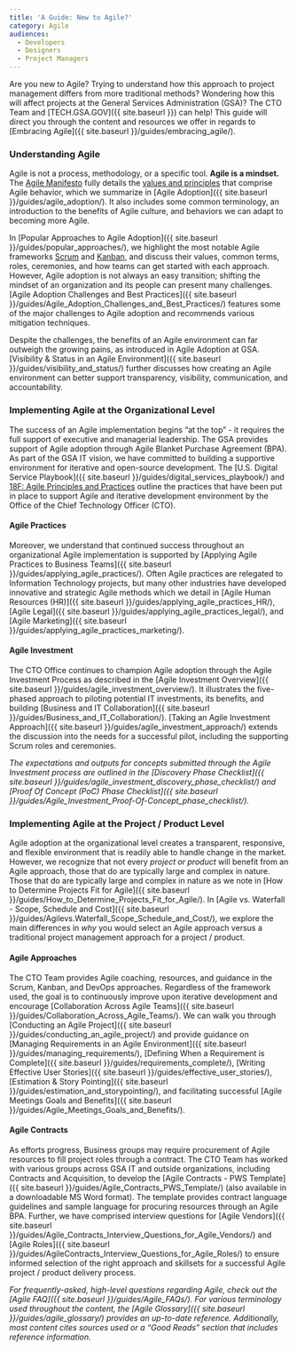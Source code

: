 ```yaml
---
title: 'A Guide: New to Agile?'
category: Agile
audiences:
  - Developers
  - Designers
  - Project Managers
---
```


Are you new to Agile? Trying to understand how this approach to project management differs from more traditional methods? Wondering how this will affect projects at the General Services Administration (GSA)? The CTO Team and [TECH.GSA.GOV]({{ site.baseurl }}) can help! This guide will direct you through the content and resources we offer in regards to [Embracing Agile]({{ site.baseurl }}/guides/embracing_agile/).

### Understanding Agile
Agile is not a process, methodology, or a specific tool. **Agile is a mindset.** The [Agile Manifesto](http://agilemanifesto.org/) fully details the [values and principles](http://agilemanifesto.org/) that comprise Agile behavior, which we summarize in [Agile Adoption]({{ site.baseurl }}/guides/agile_adoption/). It also includes some common terminology, an introduction to the benefits of Agile culture, and behaviors we can adapt to becoming more Agile.

In [Popular Approaches to Agile Adoption]({{ site.baseurl }}/guides/popular_approaches/), we highlight the most notable Agile frameworks [Scrum](https://www.scrum.org/) and [Kanban](https://leankit.com/learn/kanban/what-is-kanban/), and discuss their values, common terms, roles, ceremonies, and how teams can get started with each approach. However, Agile adoption is not always an easy transition; shifting the mindset of an organization and its people can present many challenges. [Agile Adoption Challenges and Best Practices]({{ site.baseurl }}/guides/Agile_Adoption_Challenges_and_Best_Practices/) features some of the major challenges to Agile adoption and recommends various mitigation techniques.

Despite the challenges, the benefits of an Agile environment can far outweigh the growing pains, as introduced in Agile Adoption at GSA. [Visibility & Status in an Agile Environment]({{ site.baseurl }}/guides/visibility_and_status/) further discusses how creating an Agile environment can better support transparency, visibility, communication, and accountability.

### Implementing Agile at the Organizational Level
The success of an Agile implementation begins “at the top” - it requires the full support of executive and managerial leadership. The GSA provides support of Agile adoption through Agile Blanket Purchase Agreement (BPA). As part of the GSA IT vision, we have committed to building a supportive environment for iterative and open-source development. The [U.S. Digital Service Playbook]({{ site.baseurl }}/guides/digital_services_playbook/) and [18F: Agile Principles and Practices](https://pages.18f.gov/agile/) outline the practices that have been put in place to support Agile and iterative development environment by the Office of the Chief Technology Officer (CTO). 

#### Agile Practices
Moreover, we understand that continued success throughout an organizational Agile implementation is supported by [Applying Agile Practices to Business Teams]({{ site.baseurl }}/guides/applying_agile_practices/). Often Agile practices are relegated to Information Technology projects, but many other industries have developed innovative and strategic Agile methods which we detail in [Agile Human Resources (HR)]({{ site.baseurl }}/guides/applying_agile_practices_HR/), [Agile Legal]({{ site.baseurl }}/guides/applying_agile_practices_legal/), and [Agile Marketing]({{ site.baseurl }}/guides/applying_agile_practices_marketing/).

#### Agile Investment
The CTO Office continues to champion Agile adoption through the Agile Investment Process as described in the [Agile Investment Overview]({{ site.baseurl }}/guides/agile_investment_overview/). It illustrates the five-phased approach to piloting potential IT investments, its benefits, and building [Business and IT Collaboration]({{ site.baseurl }}/guides/Business_and_IT_Collaboration/). [Taking an Agile Investment Approach]({{ site.baseurl }}/guides/agile_investment_approach/) extends the discussion into the needs for a successful pilot, including the supporting Scrum roles and ceremonies.

*The expectations and outputs for concepts submitted through the Agile Investment process are outlined in the [Discovery Phase Checklist]({{ site.baseurl }}/guides/agile_investment_discovery_phase_checklist/) and [Proof Of Concept (PoC) Phase Checklist]({{ site.baseurl }}/guides/Agile_Investment_Proof-Of-Concept_phase_checklist/).*

### Implementing Agile at the Project / Product Level
Agile adoption at the organizational level creates a transparent, responsive, and flexible environment that is readily able to handle change in the market. However, we recognize that not every *project or product* will benefit from an Agile approach, those that do are typically large and complex in nature. Those that do are typically large and complex in nature as we note in [How to Determine Projects Fit for Agile]({{ site.baseurl }}/guides/How_to_Determine_Projects_Fit_for_Agile/). In [Agile vs. Waterfall - Scope, Schedule and Cost]({{ site.baseurl }}/guides/Agilevs.Waterfall_Scope_Schedule_and_Cost/), we explore the main differences in *why* you would select an Agile approach versus a traditional project management approach for a project / product.

#### Agile Approaches
The CTO Team provides Agile coaching, resources, and guidance in the Scrum, Kanban, and DevOps approaches. Regardless of the framework used, the goal is to continuously improve upon iterative development and encourage [Collaboration Across Agile Teams]({{ site.baseurl }}/guides/Collaboration_Across_Agile_Teams/). We can walk you through [Conducting an Agile Project]({{ site.baseurl }}/guides/conducting_an_agile_project/) and provide guidance on [Managing Requirements in an Agile Environment]({{ site.baseurl }}/guides/managing_requirements/), [Defining When a Requirement is Complete]({{ site.baseurl }}/guides/requirements_complete/), [Writing Effective User Stories]({{ site.baseurl }}/guides/effective_user_stories/), [Estimation & Story Pointing]({{ site.baseurl }}/guides/estimation_and_storypointing/), and facilitating successful [Agile Meetings Goals and Benefits]({{ site.baseurl }}/guides/Agile_Meetings_Goals_and_Benefits/).

#### Agile Contracts
As efforts progress, Business groups may require procurement of Agile resources to fill project roles through a contract. The CTO Team has worked with various groups across GSA IT and outside organizations, including Contracts and Acquisition, to develop the [Agile Contracts - PWS Template]({{ site.baseurl }}/guides/Agile_Contracts_PWS_Template/) (also available in a downloadable MS Word format). The template provides contract language guidelines and sample language for procuring resources through an Agile BPA. Further, we have comprised interview questions for [Agile Vendors]({{ site.baseurl }}/guides/Agile_Contracts_Interview_Questions_for_Agile_Vendors/) and [Agile Roles]({{ site.baseurl }}/guides/AgileContracts_Interview_Questions_for_Agile_Roles/) to ensure informed selection of the right approach and skillsets for a successful Agile project / product delivery process. 

*For frequently-asked, high-level questions regarding Agile, check out the [Agile FAQ]({{ site.baseurl }}/guides/Agile_FAQs/). For various terminology used throughout the content, the [Agile Glossary]({{ site.baseurl }}/guides/agile_glossary/) provides an up-to-date reference. Additionally, most content cites sources used or a “Good Reads” section that includes reference information.*
